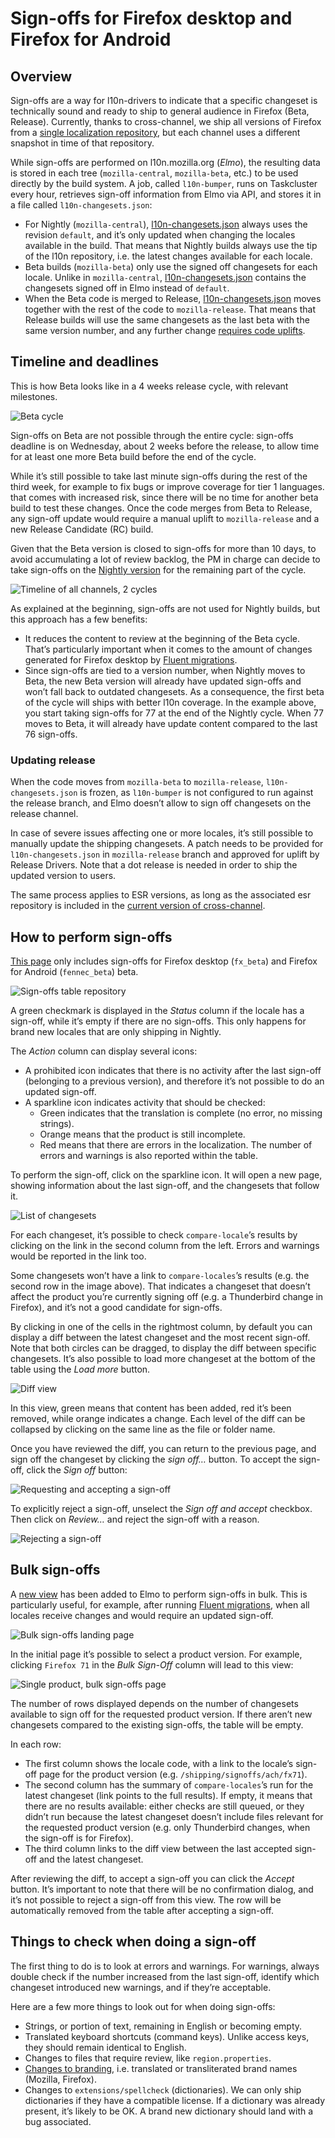 # Sign-offs for Firefox desktop and Firefox for Android

<!-- toc -->

## Overview

Sign-offs are a way for l10n-drivers to indicate that a specific changeset is technically sound and ready to ship to general audience in Firefox (Beta, Release). Currently, thanks to cross-channel, we ship all versions of Firefox from a [single localization repository](https://hg.mozilla.org/l10n-central/), but each channel uses a different snapshot in time of that repository.

While sign-offs are performed on l10n.mozilla.org (*Elmo*), the resulting data is stored in each tree (`mozilla-central`, `mozilla-beta`, etc.) to be used directly by the build system. A job, called `l10n-bumper`, runs on Taskcluster every hour, retrieves sign-off information from Elmo via API, and stores it in a file called `l10n-changesets.json`:
* For Nightly (`mozilla-central`), [l10n-changesets.json](https://hg.mozilla.org/mozilla-central/file/default/browser/locales/l10n-changesets.json) always uses the revision `default`, and it’s only updated when changing the locales available in the build. That means that Nightly builds always use the tip of the l10n repository, i.e. the latest changes available for each locale.
* Beta builds (`mozilla-beta`) only use the signed off changesets for each locale. Unlike in `mozilla-central`, [l10n-changesets.json](https://hg.mozilla.org/releases/mozilla-beta/file/default/browser/locales/l10n-changesets.json) contains the changesets signed off in Elmo instead of `default`.
* When the Beta code is merged to Release, [l10n-changesets.json](https://hg.mozilla.org/releases/mozilla-release/file/default/browser/locales/l10n-changesets.json) moves together with the rest of the code to `mozilla-release`. That means that Release builds will use the same changesets as the last beta with the same version number, and any further change [requires code uplifts](#updating-release).

## Timeline and deadlines

This is how Beta looks like in a 4 weeks release cycle, with relevant milestones.

![Beta cycle](../../assets/images/signoffs/beta_cycle.png)

Sign-offs on Beta are not possible through the entire cycle: sign-offs deadline is on Wednesday, about 2 weeks before the release, to allow time for at least one more Beta build before the end of the cycle.

While it’s still possible to take last minute sign-offs during the rest of the third week, for example to fix bugs or improve coverage for tier 1 languages. that comes with increased risk, since there will be no time for another beta build to test these changes. Once the code merges from Beta to Release, any sign-off update would require a manual uplift to `mozilla-release` and a new Release Candidate (RC) build.

Given that the Beta version is closed to sign-offs for more than 10 days, to avoid accumulating a lot of review backlog, the PM in charge can decide to take sign-offs on the [Nightly version](https://l10n.mozilla.org/shipping/dashboard?tree=fennec_central&tree=fx_central) for the remaining part of the cycle.

![Timeline of all channels, 2 cycles](../../assets/images/signoffs/all_channels_timeline.png)

As explained at the beginning, sign-offs are not used for Nightly builds, but this approach has a few benefits:
* It reduces the content to review at the beginning of the Beta cycle. That’s particularly important when it comes to the amount of changes generated for Firefox desktop by [Fluent migrations](../firefox_desktop/fluent_migrations.md).
* Since sign-offs are tied to a version number, when Nightly moves to Beta, the new Beta version will already have updated sign-offs and won’t fall back to outdated changesets. As a consequence, the first beta of the cycle will ships with better l10n coverage. In the example above, you start taking sign-offs for 77 at the end of the Nightly cycle. When 77 moves to Beta, it will already have update content compared to the last 76 sign-offs.

### Updating release

When the code moves from `mozilla-beta` to `mozilla-release`, `l10n-changesets.json` is frozen, as `l10n-bumper` is not configured to run against the release branch, and Elmo doesn’t allow to sign off changesets on the release channel.

In case of severe issues affecting one or more locales, it’s still possible to manually update the shipping changesets. A patch needs to be provided for `l10n-changesets.json` in `mozilla-release` branch and approved for uplift by Release Drivers. Note that a dot release is needed in order to ship the updated version to users.

The same process applies to ESR versions, as long as the associated esr repository is included in the [current version of cross-channel](https://hg.mozilla.org/users/axel_mozilla.com/cross-channel-experimental/file/tip/initial/cli/_config.py).

## How to perform sign-offs

[This page](https://l10n.mozilla.org/shipping/dashboard?tree=fennec_beta&tree=fx_beta) only includes sign-offs for Firefox desktop (`fx_beta`) and Firefox for Android (`fennec_beta`) beta.

![Sign-offs table repository](../../assets/images/signoffs/signoffs_table.png)

A green checkmark is displayed in the *Status* column if the locale has a sign-off, while it’s empty if there are no sign-offs. This only happens for brand new locales that are only shipping in Nightly.

The *Action* column can display several icons:
* A prohibited icon indicates that there is no activity after the last sign-off (belonging to a previous version), and therefore it’s not possible to do an updated sign-off.
* A sparkline icon indicates activity that should be checked:
    * Green indicates that the translation is complete (no error, no missing strings).
    * Orange means that the product is still incomplete.
    * Red means that there are errors in the localization. The number of errors and warnings is also reported within the table.

To perform the sign-off, click on the sparkline icon. It will open a new page, showing information about the last sign-off, and the changesets that follow it.

![List of changesets](../../assets/images/signoffs/changesets_table.png)

For each changeset, it’s possible to check `compare-locale`’s results by clicking on the link in the second column from the left. Errors and warnings would be reported in the link too.

Some changesets won’t have a link to `compare-locales`’s results (e.g. the second row in the image above). That indicates a changeset that doesn’t affect the product you’re currently signing off (e.g. a Thunderbird change in Firefox), and it’s not a good candidate for sign-offs.

By clicking in one of the cells in the rightmost column, by default you can display a diff between the latest changeset and the most recent sign-off. Note that both circles can be dragged, to display the diff between specific changesets. It’s also possible to load more changeset at the bottom of the table using the *Load more* button.

![Diff view](../../assets/images/signoffs/diff_view.png)

In this view, green means that content has been added, red it’s been removed, while orange indicates a change. Each level of the diff can be collapsed by clicking on the same line as the file or folder name.

Once you have reviewed the diff, you can return to the previous page, and sign off the changeset by clicking the *sign off…* button. To accept the sign-off, click the *Sign off* button:

![Requesting and accepting a sign-off](../../assets/images/signoffs/accept_signoff.png)

To explicitly reject a sign-off, unselect the *Sign off and accept* checkbox. Then click on *Review…* and reject the sign-off with a reason.

![Rejecting a sign-off](../../assets/images/signoffs/reject_signoff.png)

## Bulk sign-offs

A [new view](https://l10n.mozilla.org/shipping/drivers) has been added to Elmo to perform sign-offs in bulk. This is particularly useful, for example, after running [Fluent migrations](../firefox_desktop/fluent_migrations.md), when all locales receive changes and would require an updated sign-off.

![Bulk sign-offs landing page](../../assets/images/signoffs/drivers_view.png)

In the initial page it’s possible to select a product version. For example, clicking `Firefox 71` in the *Bulk Sign-Off* column will lead to this view:

![Single product, bulk sign-offs page](../../assets/images/signoffs/drivers_view_product.png)

The number of rows displayed depends on the number of changesets available to sign off for the requested product version. If there aren’t new changesets compared to the existing sign-offs, the table will be empty.

In each row:
* The first column shows the locale code, with a link to the locale’s sign-off page for the product version (e.g. `/shipping/signoffs/ach/fx71`).
* The second column has the summary of `compare-locales`’s run for the latest changeset (link points to the full results). If empty, it means that there are no results available: either checks are still queued, or they didn’t run because the latest changeset doesn’t include files relevant for the requested product version (e.g. only Thunderbird changes, when the sign-off is for Firefox).
* The third column links to the diff view between the last accepted sign-off and the latest changeset.

After reviewing the diff, to accept a sign-off you can click the *Accept* button. It’s important to note that there will be no confirmation dialog, and it’s not possible to reject a sign-off from this view. The row will be automatically removed from the table after accepting a sign-off.

## Things to check when doing a sign-off

The first thing to do is to look at errors and warnings. For warnings, always double check if the number increased from the last sign-off, identify which changeset introduced new warnings, and if they’re acceptable.

Here are a few more things to look out for when doing sign-offs:
* Strings, or portion of text, remaining in English or becoming empty.
* Translated keyboard shortcuts (command keys). Unlike access keys, they should remain identical to English.
* Changes to files that require review, like `region.properties`.
* [Changes to branding](https://mozilla-l10n.github.io/styleguides/mozilla_general/#brands-copyright-and-trademark), i.e. translated or transliterated brand names (Mozilla, Firefox).
* Changes to `extensions/spellcheck` (dictionaries). We can only ship dictionaries if they have a compatible license. If a dictionary was already present, it’s likely to be OK. A brand new dictionary should land with a bug associated.
